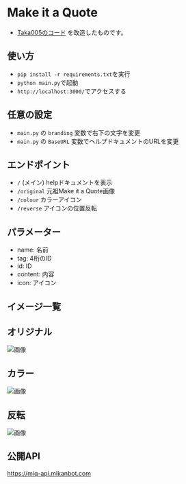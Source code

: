 # Make it a Quote
- [Taka005のコード](https://github.com/Taka005/miq) を改造したものです。
## 使い方
- `pip install -r requirements.txt`を実行
- `python main.py`で起動
- `http://localhost:3000/`でアクセスする
## 任意の設定
- `main.py` の `branding` 変数で右下の文字を変更
- `main.py` の `BaseURL` 変数でヘルプドキュメントのURLを変更
## エンドポイント
- `/` (メイン) helpドキュメントを表示
- `/original` 元祖Make it a Quote画像
- `/colour` カラーアイコン
- `/reverse` アイコンの位置反転
## パラメーター
- name: 名前
- tag: 4桁のID
- id: ID
- content: 内容
- icon: アイコン
## イメージ一覧
## オリジナル
![画像](https://cdn.mikn.dev/miaq-original.png)
## カラー
![画像](https://cdn.mikn.dev/miaq-colour.png)
## 反転
![画像](https://cdn.mikn.dev/miaq-reverse.png)
## 公開API
https://miq-api.mikanbot.com
